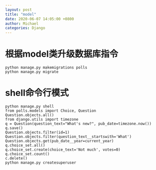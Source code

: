 ```yaml
---
layout: post
title: "model"
date: 2020-06-07 14:05:00 +0800
author: Michael
categories: Django
---
```


# 根据model类升级数据库指令
	python manage.py makemigrations polls
	python manage.py migrate

# shell命令行模式
	python manage.py shell
	from polls.models import Choice, Question
	Question.objects.all()
	from django.utils import timezone
	q = Question(question_text="What's new?", pub_date=timezone.now())
	q.save()
	Question.objects.filter(id=1)
	Question.objects.filter(question_text__startswith='What')
	Question.objects.get(pub_date__year=current_year)
	q.choice_set.all()
	q.choice_set.create(choice_text='Not much', votes=0)
	q.choice_set.count()
	c.delete()
	python manage.py createsuperuser